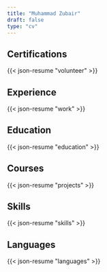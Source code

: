 ```yaml
---
title: "Muhammad Zubair"
draft: false
type: "cv"
---
```


## Certifications

{{< json-resume "volunteer" >}}

## Experience

{{< json-resume "work" >}}

## Education

{{< json-resume "education" >}}

## Courses

{{< json-resume "projects" >}}

## Skills

{{< json-resume "skills" >}}

## Languages

{{< json-resume "languages" >}}
